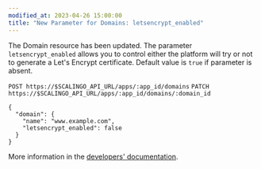 ```yaml
---
modified_at: 2023-04-26 15:00:00
title: "New Parameter for Domains: letsencrypt_enabled"
---
```


The Domain resource has been updated. The parameter `letsencrypt_enabled` allows
you to control either the platform will try or not to generate a Let's Encrypt
certificate. Default value is `true` if parameter is absent.

`POST https://$SCALINGO_API_URL/apps/:app_id/domains`
`PATCH https://$SCALINGO_API_URL/apps/:app_id/domains/:domain_id`

```
{
  "domain": {
    "name": "www.example.com",
    "letsencrypt_enabled": false
  }
}
```

More information in the [developers' documentation](https://developers.scalingo.com/domains).
